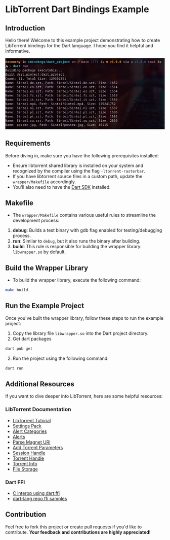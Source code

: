 # LibTorrent Dart Bindings Example

## Introduction

Hello there! Welcome to this example project demonstrating how to create LibTorrent bindings for the Dart language. I hope you find it helpful and informative.

![Output Example](screenshot.png)

## Requirements

Before diving in, make sure you have the following prerequisites installed:

- Ensure libtorrent shared library is installed on your system and recognized by the compiler using the flag `-ltorrent-rasterbar`.
- If you have libtorrent source files in a custom path, update the `wrapper/Makefile` accordingly.
- You'll also need to have the [Dart SDK](https://dart.dev/get-dart) installed.

## Makefile

- The `wrapper/Makefile` contains various useful rules to streamline the development process:

1. **debug**: Builds a test binary with gdb flag enabled for testing/debugging process.
2. **run**: Similar to `debug`, but it also runs the binary after building.
3. **build**: This rule is responsible for building the wrapper library: `libwrapper.so` by default.

## Build the Wrapper Library

- To build the wrapper library, execute the following command:

```sh
make build
```

## Run the Example Project

Once you've built the wrapper library, follow these steps to run the example project:

1. Copy the library file `libwrapper.so` into the Dart project directory.
2. Get dart packages

```sh
dart pub get
```

2. Run the project using the following command:

```sh
dart run
```

## Additional Resources

If you want to dive deeper into LibTorrent, here are some helpful resources:

### LibTorrent Documentation

- [LibTorrent Tutorial](https://www.libtorrent.org/tutorial-ref.html)
- [Settings Pack](https://www.libtorrent.org/reference-Settings.html#settings_pack)
- [Alert Categories](https://www.libtorrent.org/reference-Alerts.html#alert-category-t)
- [Alerts](https://www.libtorrent.org/reference-Alerts.html#overview)
- [Parse Magnet URI](https://www.libtorrent.org/reference-Core.html#parse_magnet_uri())
- [Add Torrent Parameters](https://www.libtorrent.org/reference-Add_Torrent.html#add_torrent_params)
- [Session Handle](https://www.libtorrent.org/reference-Session.html#session_handle)
- [Torrent Handle](https://www.libtorrent.org/reference-Torrent_Handle.html#torrent_handle)
- [Torrent Info](https://www.libtorrent.org/reference-Torrent_Info.html#torrent_info)
- [File Storage](https://www.libtorrent.org/reference-Storage.html)

### Dart FFI

- [C interop using dart:ffi](https://dart.dev/interop/c-interop)
- [dart-lang repo ffi samples](https://github.com/dart-lang/samples/tree/main/ffi)

## Contribution

Feel free to fork this project or create pull requests if you'd like to contribute. **Your feedback and contributions are highly appreciated!**
